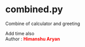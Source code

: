 # combined.py
Combine of calculator and greeting<br>
<div> Add time also</div>
Author : <b style="color:red;">Himanshu Aryan</b>
